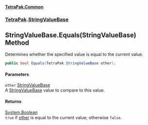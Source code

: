 #### [TetraPak.Common](index.md 'index')
### [TetraPak](TetraPak.md 'TetraPak').[StringValueBase](TetraPak_StringValueBase.md 'TetraPak.StringValueBase')
## StringValueBase.Equals(StringValueBase) Method
Determines whether the specified value is equal to the current value.  
```csharp
public bool Equals(TetraPak.StringValueBase other);
```
#### Parameters
<a name='TetraPak_StringValueBase_Equals(TetraPak_StringValueBase)_other'></a>
`other` [StringValueBase](TetraPak_StringValueBase.md 'TetraPak.StringValueBase')  
A [StringValueBase](TetraPak_StringValueBase.md 'TetraPak.StringValueBase') value to compare to this value.  
  
#### Returns
[System.Boolean](https://docs.microsoft.com/en-us/dotnet/api/System.Boolean 'System.Boolean')  
`true` if [other](TetraPak_StringValueBase_Equals(TetraPak_StringValueBase).md#TetraPak_StringValueBase_Equals(TetraPak_StringValueBase)_other 'TetraPak.StringValueBase.Equals(TetraPak.StringValueBase).other') is equal to the current value; otherwise `false`.  
            
